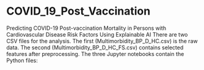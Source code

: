 # COVID_19_Post_Vaccination
Predicting COVID-19 Post-vaccination Mortality in Persons with Cardiovascular Disease Risk Factors Using Explainable AI
There are two CSV files for the analysis. The first (Multimorbidity_BP_D_HC.csv) is the raw data. The second (Multimorbidity_BP_D_HC_FS.csv) contains selected features after preprocessing.
The three Jupyter notebooks contain the Python files: 
